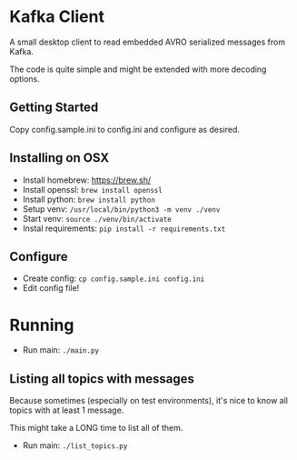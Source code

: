 # Kafka Client
A small desktop client to read embedded AVRO serialized messages from Kafka.

The code is quite simple and might be extended with more decoding options.

## Getting Started

Copy config.sample.ini to config.ini and configure as desired.

## Installing on OSX
* Install homebrew: https://brew.sh/
* Install openssl: `brew install openssl`
* Install python: `brew install python`
* Setup venv: `/usr/local/bin/python3 -m venv ./venv`
* Start venv: `source ./venv/bin/activate`
* Instal requirements: `pip install -r requirements.txt`

## Configure
* Create config: `cp config.sample.ini config.ini`
* Edit config file!

# Running

* Run main: `./main.py`

## Listing all topics with messages
Because sometimes (especially on test environments), it's nice to know all topics with at least 1 message.

This might take a LONG time to list all of them.

* Run main: `./list_topics.py`
